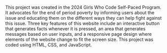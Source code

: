 This project was created in the 2024 Girls Who Code Self-Paced Program. It advocates for the end of period poverty by informing users about the issue and educating them on the different ways they can help fight against this issue. Three key features of this website include an interactive button that generates facts whenever it is pressed, an area that generates messages based on user inputs, and a responsive page design where elements of the website change to fit the screen size. This project was coded using HTML, CSS, and JavaScript.
